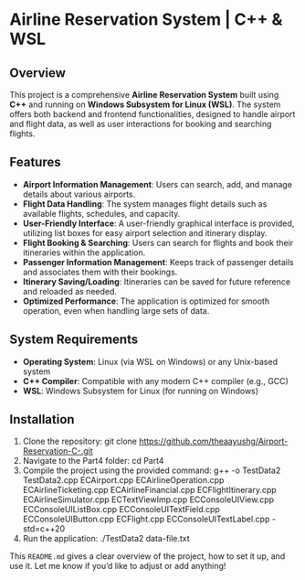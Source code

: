 # Airline Reservation System | C++ & WSL

## Overview
This project is a comprehensive **Airline Reservation System** built using **C++** and running on **Windows Subsystem for Linux (WSL)**. The system offers both backend and frontend functionalities, designed to handle airport and flight data, as well as user interactions for booking and searching flights.

## Features
- **Airport Information Management**: Users can search, add, and manage details about various airports.
- **Flight Data Handling**: The system manages flight details such as available flights, schedules, and capacity.
- **User-Friendly Interface**: A user-friendly graphical interface is provided, utilizing list boxes for easy airport selection and itinerary display.
- **Flight Booking & Searching**: Users can search for flights and book their itineraries within the application.
- **Passenger Information Management**: Keeps track of passenger details and associates them with their bookings.
- **Itinerary Saving/Loading**: Itineraries can be saved for future reference and reloaded as needed.
- **Optimized Performance**: The application is optimized for smooth operation, even when handling large sets of data.

## System Requirements
- **Operating System**: Linux (via WSL on Windows) or any Unix-based system
- **C++ Compiler**: Compatible with any modern C++ compiler (e.g., GCC)
- **WSL**: Windows Subsystem for Linux (for running on Windows)

## Installation
1. Clone the repository:
   git clone https://github.com/theaayushg/Airport-Reservation-C-.git
2. Navigate to the Part4 folder:
   cd Part4
3. Compile the project using the provided command:
   g++ -o TestData2 TestData2.cpp ECAirport.cpp ECAirlineOperation.cpp ECAirlineTicketing.cpp ECAirlineFinancial.cpp ECFlightItinerary.cpp ECAirlineSimulator.cpp ECTextViewImp.cpp ECConsoleUIView.cpp ECConsoleUIListBox.cpp ECConsoleUITextField.cpp ECConsoleUIButton.cpp ECFlight.cpp ECConsoleUITextLabel.cpp -std=c++20
4. Run the application:
   ./TestData2 data-file.txt

This `README.md` gives a clear overview of the project, how to set it up, and use it. Let me know if you’d like to adjust or add anything!
